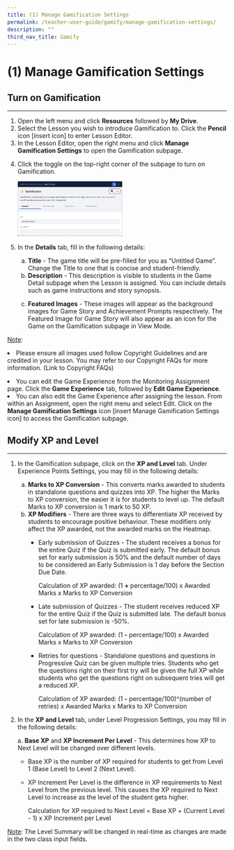 ```yaml
---
title: (1) Manage Gamification Settings
permalink: /teacher-user-guide/gamify/manage-gamification-settings/
description: ""
third_nav_title: Gamify
---
```

<h1 id="-1-manage-gamification-settings">(1) Manage Gamification Settings</h1>
<h2 id="turn-on-gamification">Turn on Gamification</h2>
<hr>
<ol>
<li>Open the left menu and click <strong>Resources</strong> followed by <strong>My Drive</strong>.</li>
<li>Select the Lesson you wish to introduce Gamification to. Click the <strong>Pencil</strong> icon [insert icon] to enter Lesson Editor.</li>
<li>In the Lesson Editor, open the right menu and click <strong>Manage Gamification Settings</strong> to open the Gamification subpage. </li>
<li><p>Click the toggle on the top-right corner of the subpage to turn on Gamification. </p>
<p> <img style="width: 50%;" src="/images/2Teacher/G-ManageGamification1.png"></p>
</li>
<li><p>In the <strong>Details</strong> tab, fill in the following details:</p>
<ol style="list-style-type: lower-alpha;">
<li><strong>Title</strong> - The game title will be pre-filled for you as “Untitled Game”. Change the Title to one that is concise and student-friendly.</li>
<li><strong>Description</strong> - This description is visible to students in the Game Detail subpage when the Lesson is assigned. You can include details such as game instructions and story synopsis.</li>
<li><p><strong>Featured Images</strong> - These images will appear as the background images for Game Story and Achievement Prompts respectively. The Featured Image for Game Story will also appear as an icon for the Game on the Gamification subpage in View Mode.</p></li></ol></li></ol>
	<p><u>Note</u>: </p>


<li>Please ensure all images used follow Copyright Guidelines and are credited in your lesson. You may refer to our Copyright FAQs for more information. (Link to Copyright FAQs)<p></p>
</li>
<li>You can edit the Game Experience from the Monitoring Assignment page. Click the <strong>Game Experience</strong> tab, followed by <strong>Edit Game Experience</strong>.</li>
<li>You can also edit the Game Experience after assigning the lesson. From within an Assignment, open the right menu and select Edit. Click on the <strong>Manage Gamification Settings</strong> icon [insert Manage Gamification Settings icon] to access the Gamification subpage.</li>

<h2 id="modify-xp-and-level">Modify XP and Level</h2>
<hr>
<ol>
<li><p>In the Gamification subpage, click on the <strong>XP and Level</strong> tab. Under Experience Points Settings, you may fill in the following details:</p>
<ol style="list-style-type: lower-alpha;">
<li><strong>Marks to XP Conversion</strong> - This converts marks awarded to students in standalone questions and quizzes into XP. The higher the Marks to XP conversion, the easier it is for students to level up. The default Marks to XP conversion is 1 mark to 50 XP.</li>
<li><strong>XP Modifiers</strong> - There are three ways to differentiate XP received by students to encourage positive behaviour. These modifiers only affect the XP awarded, not the awarded marks on the Heatmap.</li>
<ul> <li><p>Early submission of Quizzes - The student receives a bonus for the entire Quiz if the Quiz is submitted early. The default bonus set for early submission is 50% and the default number of days to be considered an Early Submission is 1 day before the Section Due Date.</p>
<p>  Calculation of XP awarded: (1 <strong>+</strong> percentage/100) x Awarded Marks x Marks to XP Conversion</p>
</li>
<li><p>Late submission of Quizzes - The student receives reduced XP for the entire Quiz if the Quiz is submitted late. The default bonus set for late submission is -50%.</p>
<p>  Calculation of XP awarded: (1 <strong>-</strong> percentage/100) x Awarded Marks x Marks to XP Conversion</p>
</li>
<li><p>Retries for questions - Standalone questions and questions in Progressive Quiz can be given multiple tries. Students who get the questions right on their first try will be given the full XP while students who get the questions right on subsequent tries will get a reduced XP.</p>
<p>  Calculation of XP awarded: (1 <strong>-</strong> percentage/100)^(number of retries) x Awarded Marks x Marks to XP Conversion</p>
</li>
</ul></ol>
</li>
<li><p>In the <strong>XP and Level</strong> tab, under Level Progression Settings, you may fill in the following details:</p>
<p> a. <strong>Base XP</strong> and <strong>XP Increment Per Level</strong> - This determines how XP to Next Level will be changed over different levels.</p>
<ul>
<li>Base XP is the number of XP required for students to get from Level 1 (Base Level) to Level 2 (Next Level).</li>
<li><p>XP Increment Per Level is the difference in XP requirements to Next Level from the previous level. This causes the XP required to Next Level to increase as the level of the student gets higher.</p>
<p>  Calculation for XP required to Next Level = Base XP + (Current Level - 1) x XP Increment per Level</p>
</li>
</ul>
</li>
</ol>
<u>Note</u>: The Level Summary will be changed in real-time as changes are made in the two class input fields.